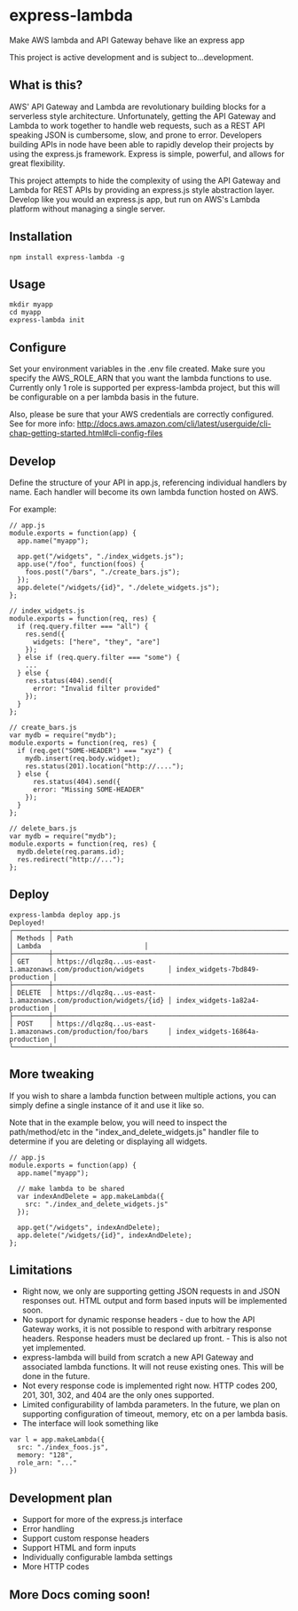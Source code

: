 # express-lambda
Make AWS lambda and API Gateway behave like an express app

This project is active development and is subject to...development.

## What is this?
AWS' API Gateway and Lambda are revolutionary building blocks for a serverless style architecture. 
Unfortunately, getting the API Gateway and Lambda to work together to handle web requests, such as a REST API speaking JSON is cumbersome, slow, and prone to error.
Developers building APIs in node have been able to rapidly develop their projects by using the express.js framework. Express is
simple, powerful, and allows for great flexibility.

This project attempts to hide the complexity of using the API Gateway and Lambda for REST APIs by providing an express.js style abstraction layer.
Develop like you would an express.js app, but run on AWS's Lambda platform without managing a single server.

## Installation
```
npm install express-lambda -g
```

## Usage
```
mkdir myapp
cd myapp
express-lambda init
```

## Configure
Set your environment variables in the .env file created. Make sure you specify the AWS_ROLE_ARN that you want the lambda functions to use. Currently only 1 role is supported per express-lambda project, but this will be configurable on a per lambda basis in the future.

Also, please be sure that your AWS credentials are correctly configured. See for more info: http://docs.aws.amazon.com/cli/latest/userguide/cli-chap-getting-started.html#cli-config-files

## Develop
Define the structure of your API in app.js, referencing individual handlers by name. Each handler will become its own lambda function hosted on AWS.

For example:

```
// app.js
module.exports = function(app) {
  app.name("myapp");
  
  app.get("/widgets", "./index_widgets.js");
  app.use("/foo", function(foos) {
    foos.post("/bars", "./create_bars.js");
  });
  app.delete("/widgets/{id}", "./delete_widgets.js");
};
```

```
// index_widgets.js
module.exports = function(req, res) {
  if (req.query.filter === "all") {
    res.send({
      widgets: ["here", "they", "are"]
    });
  } else if (req.query.filter === "some") {
    ...
  } else {
    res.status(404).send({
      error: "Invalid filter provided"
    });
  }
};
```

```
// create_bars.js
var mydb = require("mydb");
module.exports = function(req, res) {
  if (req.get("SOME-HEADER") === "xyz") {
    mydb.insert(req.body.widget);
    res.status(201).location("http://....");
  } else {
      res.status(404).send({
      error: "Missing SOME-HEADER"
    });
  }
};
```

```
// delete_bars.js
var mydb = require("mydb");
module.exports = function(req, res) {
  mydb.delete(req.params.id);
  res.redirect("http://...");
};
```

## Deploy
```
express-lambda deploy app.js
Deployed!
┌─────────┬──────────────────────────────────────────────────────────────────┬─────────────────────────────────┐
│ Methods │ Path                                                             │ Lambda                          │
├─────────┼──────────────────────────────────────────────────────────────────┼─────────────────────────────────┤
│ GET     │ https://dlqz8q...us-east-1.amazonaws.com/production/widgets      │ index_widgets-7bd849-production │
├─────────┼──────────────────────────────────────────────────────────────────┼─────────────────────────────────┤
│ DELETE  │ https://dlqz8q...us-east-1.amazonaws.com/production/widgets/{id} │ index_widgets-1a82a4-production │
├─────────┼──────────────────────────────────────────────────────────────────┼─────────────────────────────────┤
│ POST    │ https://dlqz8q...us-east-1.amazonaws.com/production/foo/bars     │ index_widgets-16864a-production │
└─────────┴──────────────────────────────────────────────────────────────────┴─────────────────────────────────┘
```

## More tweaking
If you wish to share a lambda function between multiple actions, you can simply define a single instance of it and use it like so.

Note that in the example below, you will need to inspect the path/method/etc in the "index_and_delete_widgets.js" handler file to determine if you are deleting or displaying all widgets.
```
// app.js
module.exports = function(app) {
  app.name("myapp");
  
  // make lambda to be shared
  var indexAndDelete = app.makeLambda({
    src: "./index_and_delete_widgets.js"
  });
  
  app.get("/widgets", indexAndDelete);
  app.delete("/widgets/{id}", indexAndDelete);
};

```

## Limitations
* Right now, we only are supporting getting JSON requests in and JSON responses out. HTML output and form based inputs will be implemented soon.
* No support for dynamic response headers - due to how the API Gateway works, it is not possible to respond with arbitrary response headers. Response headers must be declared up front. - This is also not yet implemented.
* express-lambda will build from scratch a new API Gateway and associated lambda functions. It will not reuse existing ones. This will be done in the future.
* Not every response code is implemented right now. HTTP codes 200, 201, 301, 302, and 404 are the only ones supported.
* Limited configurability of lambda parameters. In the future, we plan on supporting configuration of timeout, memory, etc on a per lambda basis.
* The interface will look something like
```
var l = app.makeLambda({
  src: "./index_foos.js",
  memory: "128",
  role_arn: "..."
})
```

## Development plan
* Support for more of the express.js interface
* Error handling
* Support custom response headers
* Support HTML and form inputs
* Individually configurable lambda settings
* More HTTP codes


## More Docs coming soon!
